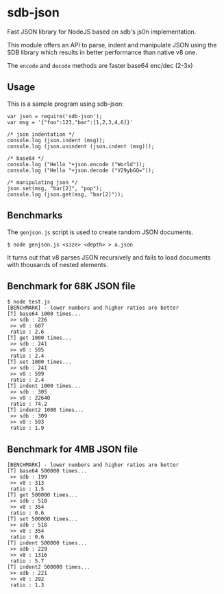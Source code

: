 sdb-json
========

Fast JSON library for NodeJS based on sdb's js0n implementation.

This module offers an API to parse, indent and manipulate JSON
using the SDB library which results in better performance than
native v8 one.

The `encode` and `decode` methods are faster base64 enc/dec (2-3x)

Usage
-----

This is a sample program using sdb-json:

	var json = require('sdb-json');
	var msg = '{"foo":123,"bar":[1,2,3,4,6]}'

	/* json indentation */
	console.log (json.indent (msg));
	console.log (json.unindent (json.indent (msg)));

	/* base64 */
	console.log ("Hello "+json.encode ("World"));
	console.log ("Hello "+json.decode ("V29ybGQ="));

	/* manipulating json */
	json.set(msg, "bar[2]", "pop");
	console.log (json.get(msg, "bar[2]"));

Benchmarks
----------
The `genjson.js` script is used to create random JSON documents.

	$ node genjson.js <size> <depth> > a.json

It turns out that v8 parses JSON recursively and fails to load
documents with thousands of nested elements.

Benchmark for 68K JSON file
---------------------------

	$ node test.js 
	[BENCHMARK] - lower numbers and higher ratios are better
	[T] base64 1000 times...
	 >> sdb : 226
	 >> v8 : 607
	 ratio : 2.6
	[T] get 1000 times...
	 >> sdb : 241
	 >> v8 : 595
	 ratio : 2.4
	[T] set 1000 times...
	 >> sdb : 241
	 >> v8 : 599
	 ratio : 2.4
	[T] indent 1000 times...
	 >> sdb : 305
	 >> v8 : 22640
	 ratio : 74.2
	[T] indent2 1000 times...
	 >> sdb : 309
	 >> v8 : 593
	 ratio : 1.9

Benchmark for 4MB JSON file
---------------------------

	[BENCHMARK] - lower numbers and higher ratios are better
	[T] base64 500000 times...
	 >> sdb : 199
	 >> v8 : 313
	 ratio : 1.5
	[T] get 500000 times...
	 >> sdb : 510
	 >> v8 : 354
	 ratio : 0.6
	[T] set 500000 times...
	 >> sdb : 518
	 >> v8 : 354
	 ratio : 0.6
	[T] indent 500000 times...
	 >> sdb : 229
	 >> v8 : 1316
	 ratio : 5.7
	[T] indent2 500000 times...
	 >> sdb : 221
	 >> v8 : 292
	 ratio : 1.3


